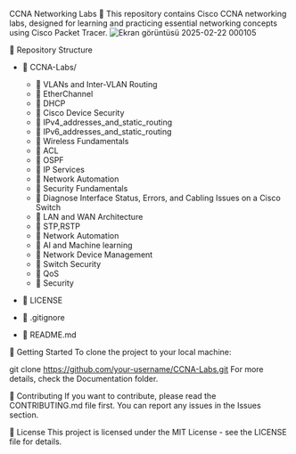 CCNA Networking Labs 🚀
This repository contains Cisco CCNA networking labs, designed for learning and practicing essential networking concepts using Cisco Packet Tracer.
![Ekran görüntüsü 2025-02-22 000105](https://github.com/user-attachments/assets/dfd0e635-00cb-4faf-b01c-6e40fa9ca647)


📂 Repository Structure
- 📂 CCNA-Labs/
  - 📁 VLANs and Inter-VLAN Routing
  - 📁 EtherChannel
  - 📁 DHCP
  - 📁 Cisco Device Security
  - 📁 IPv4_addresses_and_static_routing
  - 📁 IPv6_addresses_and_static_routing
  - 📁 Wireless Fundamentals
  - 📁 ACL
  - 📁 OSPF
  - 📁 IP Services
  - 📁 Network Automation
  - 📁 Security Fundamentals
  - 📁 Diagnose Interface Status, Errors, and Cabling Issues on a Cisco Switch
  - 📁 LAN and WAN Architecture
  - 📁 STP,RSTP
  - 📁 Network Automation
  - 📁 AI and Machine learning
  - 📁 Network Device Management
  - 📁 Switch Security
  - 📁 QoS
  - 📁 Security


- 📜 LICENSE
- 📄 .gitignore
- 📄 README.md



🚀 Getting Started
To clone the project to your local machine:

git clone https://github.com/your-username/CCNA-Labs.git
For more details, check the Documentation folder.

📌 Contributing
If you want to contribute, please read the CONTRIBUTING.md file first. You can report any issues in the Issues section.

📜 License
This project is licensed under the MIT License - see the LICENSE file for details.
